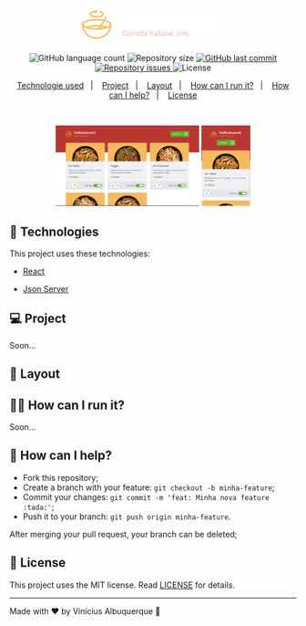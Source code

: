 <h1 align="center">
    <img alt="GoRestaurant" src="./src/assets/logo.svg" width="250px" />
</h1>

<p align="center">
  <img alt="GitHub language count" src="https://img.shields.io/github/languages/count/abauruel/GoRestaurantWeb">

  <img alt="Repository size" src="https://img.shields.io/github/repo-size/abauruel/GoRestaurantWeb">

  <a href="https://github.com/abauruel/GoRestaurantWeb/commits/master">
    <img alt="GitHub last commit" src="https://img.shields.io/github/last-commit/abauruel/GoRestaurantWeb">
  </a>

  <a href="https://github.com/abauruel/GoRestaurantWeb/issues">
    <img alt="Repository issues" src="https://img.shields.io/github/issues/abauruel/GoRestaurantWeb">
  </a>

  <img alt="License" src="https://img.shields.io/badge/license-MIT-brightgreen">
</p>

<p align="center">
  <a href="#rocket-technologies">Technologie used</a>&nbsp;&nbsp;&nbsp;|&nbsp;&nbsp;&nbsp;
  <a href="#-project">Project</a>&nbsp;&nbsp;&nbsp;|&nbsp;&nbsp;&nbsp;
  <a href="#-layout">Layout</a>&nbsp;&nbsp;&nbsp;|&nbsp;&nbsp;&nbsp;
  <a href="#-how-can-i-run-it">How can I run it?</a>&nbsp;&nbsp;&nbsp;|&nbsp;&nbsp;&nbsp;
  <a href="#-how-can-i-help">How can I help?</a>&nbsp;&nbsp;&nbsp;|&nbsp;&nbsp;&nbsp;
  <a href="#memo-license">License</a>
</p>

<br>

<p align="center">

  <img alt="Frontend" src="./src/assets/DesktopScreen.png" width="50%" >
  <img alt="responsive" src="./src/assets/responsive.png" width="16.9%" margin-left="10">

</p>

## :rocket: Technologies

This project uses these technologies:

- [React](https://reactjs.org)

- [Json Server](https://github.com/typicode/json-server)

## 💻 Project

Soon...

## 🔖 Layout

<!-- You can download the layout (`.sketch`) using [this link](.github/DevRadar.sketch).

To open it in any SO, use [Figma](https://figma.com). -->

## 👨‍💻 How can I run it?

Soon...

## 🤔 How can I help?

- Fork this repository;
- Create a branch with your feature: `git checkout -b minha-feature`;
- Commit your changes: `git commit -m 'feat: Minha nova feature :tada:'`;
- Push it to your branch: `git push origin minha-feature`.

After merging your pull request, your branch can be deleted;

## :memo: License

This project uses the MIT license. Read [LICENSE](LICENSE.md) for details.

---

Made with ♥ by Vinícius Albuquerque :wave:
